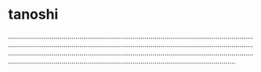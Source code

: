 # tanoshi
.......................................................................................................................................................................................................................................................................................................................................................................................................................................................................................................